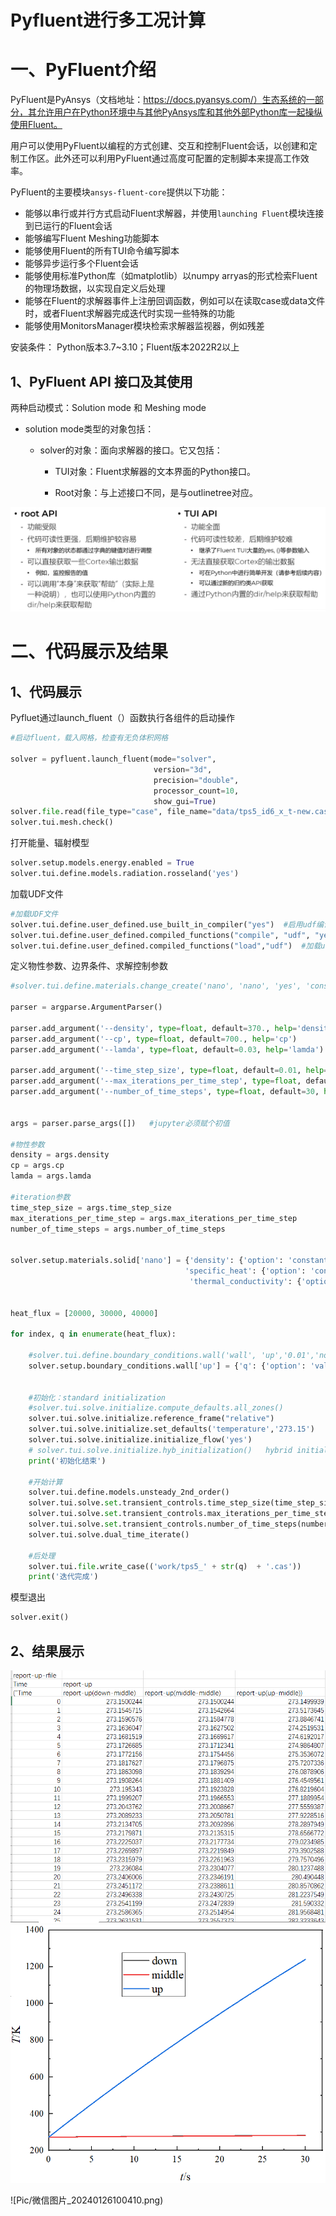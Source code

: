 # Pyfluent进行多工况计算







# 一、PyFluent介绍

PyFluent是PyAnsys（文档地址：https://docs.pyansys.com/）生态系统的一部分，其允许用户在Python环境中与其他PyAnsys库和其他外部Python库一起操纵使用Fluent。

用户可以使用PyFluent以编程的方式创建、交互和控制Fluent会话，以创建和定制工作区。此外还可以利用PyFluent通过高度可配置的定制脚本来提高工作效率。

PyFluent的主要模块`ansys-fluent-core`提供以下功能：

- 能够以串行或并行方式启动Fluent求解器，并使用`launching Fluent`模块连接到已运行的Fluent会话
- 能够编写Fluent Meshing功能脚本
- 能够使用Fluent的所有TUI命令编写脚本
- 能够异步运行多个Fluent会话
- 能够使用标准Python库（如matplotlib）以numpy arryas的形式检索Fluent的物理场数据，以实现自定义后处理
- 能够在Fluent的求解器事件上注册回调函数，例如可以在读取case或data文件时，或者Fluent求解器完成迭代时实现一些特殊的功能
- 能够使用MonitorsManager模块检索求解器监视器，例如残差

安装条件：
Python版本3.7~3.10；Fluent版本2022R2以上



## 1、PyFluent API 接口及其使用

两种启动模式：Solution mode 和 Meshing mode

- solution mode类型的对象包括：

  - solver的对象：面向求解器的接口。它又包括：

    - TUI对象：Fluent求解器的文本界面的Python接口。

    - Root对象：与上述接口不同，是与outlinetree对应。



![Alt Text](Pic/微信图片_20240126100456.png)

# 二、代码展示及结果

## 1、代码展示

Pyfluet通过launch_fluent（）函数执行各组件的启动操作

```python
#启动fluent，载入网格，检查有无负体积网格

solver = pyfluent.launch_fluent(mode="solver",
                                version="3d",
                                precision="double",
                                processor_count=10,
                                show_gui=True)
solver.file.read(file_type="case", file_name="data/tps5_id6_x_t-new.cas")
solver.tui.mesh.check()
```

打开能量、辐射模型

```python
solver.setup.models.energy.enabled = True
solver.tui.define.models.radiation.rosseland('yes')
```

加载UDF文件

```python
#加载UDF文件
solver.tui.define.user_defined.use_built_in_compiler("yes")  #启用udf编译器
solver.tui.define.user_defined.compiled_functions("compile", "udf", "yes", "y", "radiation.c")  #编译udf源文件radiation.c
solver.tui.define.user_defined.compiled_functions("load","udf")  #加载udf
```

定义物性参数、边界条件、求解控制参数

```python
#solver.tui.define.materials.change_create('nano', 'nano', 'yes', 'constant', '370.', 'yes', 'constant', '700.', 'yes', 'constant', '0.03' )

parser = argparse.ArgumentParser()

parser.add_argument('--density', type=float, default=370., help='density')
parser.add_argument('--cp', type=float, default=700., help='cp')
parser.add_argument('--lamda', type=float, default=0.03, help='lamda')

parser.add_argument('--time_step_size', type=float, default=0.01, help='time_step_size')
parser.add_argument('--max_iterations_per_time_step', type=float, default=30, help='max_iterations_per_time_step')
parser.add_argument('--number_of_time_steps', type=float, default=30, help='number_of_time_steps')


args = parser.parse_args([])   #jupyter必须赋个初值

#物性参数
density = args.density
cp = args.cp
lamda = args.lamda

#iteration参数
time_step_size = args.time_step_size
max_iterations_per_time_step = args.max_iterations_per_time_step
number_of_time_steps = args.number_of_time_steps


solver.setup.materials.solid['nano'] = {'density': {'option': 'constant', 'value': density},
                                       'specific_heat': {'option': 'constant', 'value': cp},
                                        'thermal_conductivity': {'option': 'constant', 'value': lamda}}


heat_flux = [20000, 30000, 40000]

for index, q in enumerate(heat_flux):

    #solver.tui.define.boundary_conditions.wall('wall', 'up','0.01','no', '0.','no','yes', 'no', '{0}','no','no', '1' )
    solver.setup.boundary_conditions.wall['up'] = {'q': {'option': 'value', 'value': q}}
    

    #初始化：standard initialization
    #solver.tui.solve.initialize.compute_defaults.all_zones()
    solver.tui.solve.initialize.reference_frame("relative")
    solver.tui.solve.initialize.set_defaults('temperature','273.15')
    solver.tui.solve.initialize.initialize_flow('yes')  
    # solver.tui.solve.initialize.hyb_initialization()   hybrid initialization
    print('初始化结束')

    #开始计算
    solver.tui.define.models.unsteady_2nd_order()
    solver.tui.solve.set.transient_controls.time_step_size(time_step_size)
    solver.tui.solve.set.transient_controls.max_iterations_per_time_step(max_iterations_per_time_step)
    solver.tui.solve.set.transient_controls.number_of_time_steps(number_of_time_steps)
    solver.tui.solve.dual_time_iterate()

    #后处理
    solver.tui.file.write_case(('work/tps5_' + str(q)  + '.cas'))
    print('迭代完成')
```

模型退出

```python
solver.exit()
```

## 2、结果展示

![Alt Text](Pic/微信图片_20240126100410.png)
![Alt Text](Pic/微信图片_20240126100414.png)

![Pic/微信图片_20240126100410.png)
